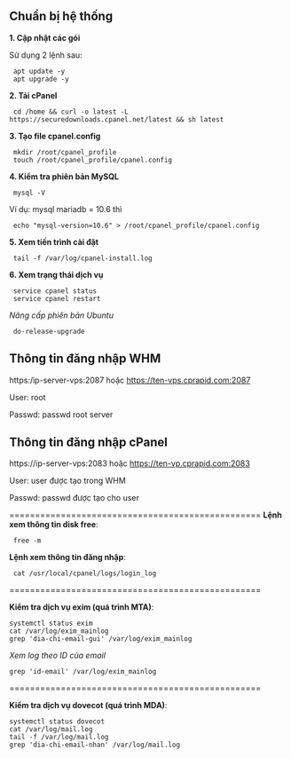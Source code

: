 
**Chuẩn bị hệ thống**
-
**1. Cập nhật các gói**

Sử dụng 2 lệnh sau:

     apt update -y
     apt upgrade -y

**2. Tải cPanel**

     cd /home && curl -o latest -L https://securedownloads.cpanel.net/latest && sh latest

**3. Tạo file cpanel.config**

     mkdir /root/cpanel_profile
     touch /root/cpanel_profile/cpanel.config

**4. Kiểm tra phiên bản MySQL**

     mysql -V

Ví dụ: mysql mariadb = 10.6 thì 

     echo "mysql-version=10.6" > /root/cpanel_profile/cpanel.config

**5. Xem tiến trình cài đặt**

     tail -f /var/log/cpanel-install.log

**6. Xem trạng thái dịch vụ**

     service cpanel status
     service cpanel restart

*Nâng cấp phiên bản Ubuntu*

     do-release-upgrade 

**Thông tin đăng nhập WHM**
-
https:/ip-server-vps:2087 hoặc https://ten-vps.cprapid.com:2087

User: root

Passwd: passwd root server

**Thông tin đăng nhập cPanel**
-
https://ip-server-vps:2083 hoặc https://ten-vp.cprapid.com:2083

User: user được tạo trong WHM 

Passwd: passwd được tạo cho user

=================================================
**Lệnh xem thông tin disk free**:

     free -m

**Lệnh xem thông tin đăng nhập**:

     cat /usr/local/cpanel/logs/login_log

=================================================


**Kiểm tra dịch vụ exim (quá trình MTA)**:

    systemctl status exim
    cat /var/log/exim_mainlog
    grep 'dia-chi-email-gui' /var/log/exim_mainlog

*Xem log theo ID của email*

    grep 'id-email' /var/log/exim_mainlog

=================================================

**Kiểm tra dịch vụ dovecot (quá trình MDA)**:

    systemctl status dovecot
    cat /var/log/mail.log 
    tail -f /var/log/mail.log 
    grep 'dia-chi-email-nhan' /var/log/mail.log
